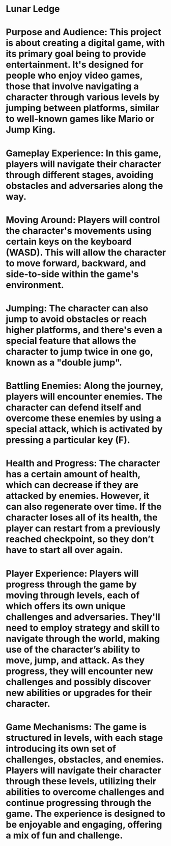 # Lunar Ledge
# Purpose and Audience: This project is about creating a digital game, with its primary goal being to provide entertainment. It's designed for people who enjoy video games, those that involve navigating a character through various levels by jumping between platforms, similar to well-known games like Mario or Jump King.

# Gameplay Experience: In this game, players will navigate their character through different stages, avoiding obstacles and adversaries along the way.

# Moving Around: Players will control the character's movements using certain keys on the keyboard (WASD). This will allow the character to move forward, backward, and side-to-side within the game's environment.

# Jumping: The character can also jump to avoid obstacles or reach higher platforms, and there's even a special feature that allows the character to jump twice in one go, known as a "double jump".

# Battling Enemies: Along the journey, players will encounter enemies. The character can defend itself and overcome these enemies by using a special attack, which is activated by pressing a particular key (F).

# Health and Progress: The character has a certain amount of health, which can decrease if they are attacked by enemies. However, it can also regenerate over time. If the character loses all of its health, the player can restart from a previously reached checkpoint, so they don’t have to start all over again.

# Player Experience: Players will progress through the game by moving through levels, each of which offers its own unique challenges and adversaries. They'll need to employ strategy and skill to navigate through the world, making use of the character’s ability to move, jump, and attack. As they progress, they will encounter new challenges and possibly discover new abilities or upgrades for their character.

# Game Mechanisms: The game is structured in levels, with each stage introducing its own set of challenges, obstacles, and enemies. Players will navigate their character through these levels, utilizing their abilities to overcome challenges and continue progressing through the game. The experience is designed to be enjoyable and engaging, offering a mix of fun and challenge.

